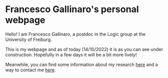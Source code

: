 <html>
<body>
<h1>Francesco Gallinaro's personal webpage</h1>
<p>Hello! I am Francesco Gallinaro, a postdoc in the Logic group at the University of Freiburg.</p>
<p>This is my webpage and as of today (14/10/2022) it is as you can see under construction. Hopefully in a few days it will be a bit more lively! </p>
<p>Meanwhile, you can find some information about my research <a href="fgallinaro.github.io/main/research.md">here</a> and a way to contact me <a href="
  fgallinaro.github.io/main/contact.md">here</a>.</p>
</body>
</html>
